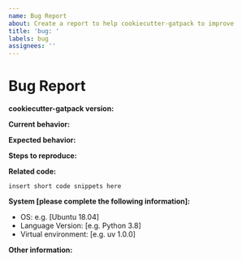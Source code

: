 ```yaml
---
name: Bug Report
about: Create a report to help cookiecutter-gatpack to improve
title: 'bug: '
labels: bug
assignees: ''
---
```


# Bug Report

**cookiecutter-gatpack version:**

<!-- Please specify commit or tag version. -->

**Current behavior:**

<!-- Describe how the bug manifests. -->

**Expected behavior:**

<!-- Describe what you expect the behavior to be without the bug. -->

**Steps to reproduce:**

<!-- Explain the steps required to duplicate the issue, especially if you are able to provide a sample application. -->

**Related code:**

<!-- If you are able to illustrate the bug or feature request with an example, please provide it here. -->

```
insert short code snippets here
```

**System \[please complete the following information\]:**

- OS: e.g. [Ubuntu 18.04]
- Language Version: [e.g. Python 3.8]
- Virtual environment: [e.g. uv 1.0.0]

**Other information:**

<!-- List any other information that is relevant to your issue. Related issues, suggestions on how to fix, Stack Overflow links, forum links, etc. -->
